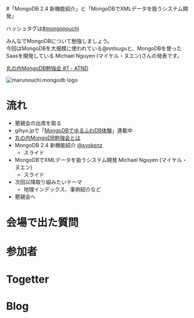 #「MongoDB 2.4 新機能紹介」と「MongoDBでXMLデータを扱うシステム開発」

ハッシュタグは[#mongonouchi](https://twitter.com/search?q=%23mongonouchi&src=hash)

みんなでMongoDBについて勉強しましょう。  
今回はMongoDBを大規模に使われている@nntsuguと、MongoDBを使ったSaasを開発している Michael Nguyen (マイケル・ヌエン)さんの発表です。

[丸の内MongoDB勉強会 #7 - ATND](http://atnd.org/events/36467)

![marunouchi.mongodb logo](http://syokenz.github.com/marunouchi-mongodb/images/mongodb_logo.png)


# 流れ
* 懇親会の出席を取る
* gihyo.jpで「[MongoDBでゆるふわDB体験](http://gihyo.jp/dev/serial/01/mongodb)」連載中
* [丸の内MongoDB勉強会とは](http://syokenz.github.com/slides/mongonouchi/)
* MongoDB 2.4 新機能紹介 [@syokenz](http://twitter.com/syokenz)
  * スライド
* MongoDBでXMLデータを扱うシステム開発 Michael Nguyen (マイケル・ヌエン)
  * スライド
* 次回以降取り組みたいテーマ
  * 地理インデックス、事例紹介など
* 懇親会へ


# 会場で出た質問


# 参加者


# Togetter


# Blog
